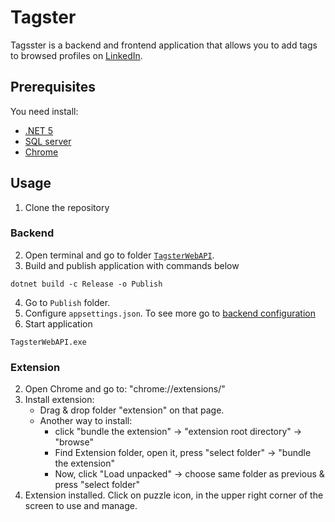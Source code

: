 # Tagster

Tagsster is a backend and frontend application that allows you to add tags to browsed profiles on [LinkedIn](https://www.linkedin.com).

## Prerequisites

You need install:

- [.NET 5](https://dotnet.microsoft.com/download/dotnet/5.0)
- [SQL server](https://www.microsoft.com/pl-pl/sql-server/sql-server-downloads)
- [Chrome](https://www.google.com/chrome)

## Usage

1. Clone the repository

### Backend

2. Open terminal and go to folder [`TagsterWebAPI`](./TagsterWebAPI).
3. Build and publish application with commands below

```shell
dotnet build -c Release -o Publish
```

4. Go to `Publish` folder.
5. Configure `appsettings.json`. To see more go to [backend configuration](./TagsterWebAPI/README.md)
6. Start application

```shell
TagsterWebAPI.exe
```

### Extension

2. Open Chrome and go to: "chrome://extensions/"
3. Install extension:
   - Drag & drop folder "extension" on that page.
   - Another way to install:
     - click "bundle the extension" -> "extension root directory" -> "browse"
     - Find Extension folder, open it, press "select folder" -> "bundle the extension"
     - Now, click "Load unpacked" -> choose same folder as previous & press "select folder"
4. Extension installed. Click on puzzle icon, in the upper right corner of the screen to use and manage.
